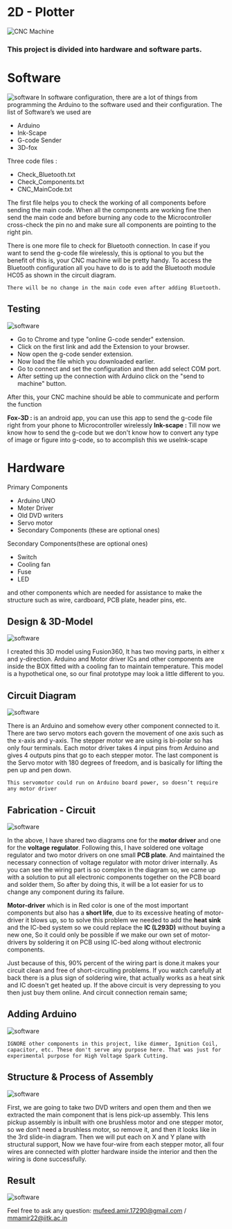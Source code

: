 # 2D - Plotter

![CNC Machine](https://github.com/Mufeed-Amir/2D-Plotter/blob/main/Images/final.webp)
### This project is divided into hardware and software parts.

# Software

![software](https://github.com/Mufeed-Amir/2D-Plotter/blob/main/Images/software.webp)
In software configuration, there are a lot of things from programming the Arduino to the software used and their configuration. The list of Software’s we used are

* Arduino
* Ink-Scape
* G-code Sender
* 3D-fox

Three code files :
* Check_Bluetooth.txt
* Check_Components.txt
* CNC_MainCode.txt

The first file helps you to check the working of all components before sending the main code. When all the components are working fine then send the main code and before burning any code to the Microcontroller cross-check the pin no and make sure all components are pointing to the right pin.

There is one more file to check for Bluetooth connection. In case if you want to send the g-code file wirelessly, this is optional to you but the benefit of this is, your CNC machine will be pretty handy. To access the Bluetooth configuration all you have to do is to add the Bluetooth module HC05 as shown in the circuit diagram.
```
There will be no change in the main code even after adding Bluetooth.
```

## Testing
![software](https://github.com/Mufeed-Amir/2D-Plotter/blob/main/Images/testing.webp)

* Go to Chrome and type "online G-code sender" extension.
* Click on the first link and add the Extension to your browser.
* Now open the g-code sender extension.
* Now load the file which you downloaded earlier.
* Go to connect and set the configuration and then add select COM port.
* After setting up the connection with Arduino click on the "send to machine" button.

After this, your CNC machine should be able to communicate and perform the function

<b>Fox-3D : </b> is an android app, you can use this app to send the g-code file right from your phone to Microcontroller wirelessly
<b>Ink-scape : </b>Till now we know how to send the g-code but we don't know how to convert any type of image or figure into g-code, so to accomplish this we useInk-scape
# Hardware

Primary Components

* Arduino UNO
* Moter Driver
* Old DVD writers
* Servo motor
* Secondary Components (these are optional ones)

Secondary Components(these are optional ones)
* Switch
* Cooling fan
* Fuse
* LED

and other components which are needed for assistance to make the structure such as wire, cardboard, PCB plate, header pins, etc.


## Design & 3D-Model
![software](https://github.com/Mufeed-Amir/2D-Plotter/blob/main/Images/design.webp)

I created this 3D model using Fusion360, It has two moving parts, in either x and y-direction. Arduino and Motor driver ICs and other components are inside the BOX fitted with a cooling fan to maintain temperature. This model is a hypothetical one, so our final prototype may look a little different to you.


## Circuit Diagram

![software](https://github.com/Mufeed-Amir/2D-Plotter/blob/main/Images/circuit_diagram.webp)

 There is an Arduino and somehow every other component connected to it. There are two servo motors each govern the movement of one axis such as the x-axis and y-axis. The stepper motor we are using is bi-polar so has only four terminals. Each motor driver takes 4 input pins from Arduino and gives 4 outputs pins that go to each stepper motor. The last component is the Servo motor with 180 degrees of freedom, and is basically for lifting the pen up and pen down.

 ```
 This servomotor could run on Arduino board power, so doesn’t require any motor driver
 ```
 ## Fabrication - Circuit

![software](https://github.com/Mufeed-Amir/2D-Plotter/blob/main/Images/fabrication.webp)

In the above, I have shared two diagrams one for the <b>motor driver</b> and one for the <b>voltage regulator</b>. Following this, I have soldered one voltage regulator and two motor drivers on one small <b>PCB plate</b>. And maintained the necessary connection of voltage regulator with motor driver internally. As you can see the wiring part is so complex in the diagram so, we came up with a solution to put all electronic components together on the PCB board and solder them, So after by doing this, it will be a lot easier for us to change any component during its failure.

<b>Motor-driver</b> which is in Red color is one of the most important components but also has a <b>short life</b>, due to its excessive heating of motor-driver it blows up, so to solve this problem we needed to add the <b>heat sink</b> and the IC-bed system so we could replace the <b>IC (L293D)</b> without buying a new one, So it could only be possible if we make our own set of motor-drivers by soldering it on PCB using IC-bed along without electronic components.

Just because of this, 90% percent of the wiring part is done.it makes your circuit clean and free of short-circuiting problems. If you watch carefully at back there is a plus sign of soldering wire, that actually works as a heat sink and IC doesn't get heated up. If the above circuit is very depressing to you then just buy them online. And circuit connection remain same;

## Adding Arduino
![software](https://github.com/Mufeed-Amir/2D-Plotter/blob/main/Images/arduino.webp)

```
IGNORE other components in this project, like dimmer, Ignition Coil, capacitor, etc. These don't serve any purpose here. That was just for experimental purpose for High Voltage Spark Cutting.
```

## Structure & Process of Assembly
![software](https://github.com/Mufeed-Amir/2D-Plotter/blob/main/Images/assembly.webp)

First, we are going to take two DVD writers and open them and then we extracted the main component that is lens pick-up assembly. This lens pickup assembly is inbuilt with one brushless motor and one stepper motor, so we don’t need a brushless motor, so remove it, and then it looks like in the 3rd slide-in diagram. Then we will put each on X and Y plane with structural support, Now we have four-wire from each stepper motor, all four wires are connected with plotter hardware inside the interior and then the wiring is done successfully.

## Result
![software](https://github.com/Mufeed-Amir/2D-Plotter/blob/main/Images/result.webp)


Feel free to ask any question: mufeed.amir.17290@gmail.com / mmamir22@iitk.ac.in
